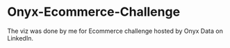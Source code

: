 # Onyx-Ecommerce-Challenge
The viz was done by me for Ecommerce challenge hosted by Onyx Data on LinkedIn.
